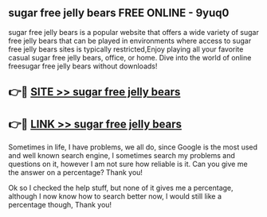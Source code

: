 ## sugar free jelly bears FREE ONLINE - 9yuq0

sugar free jelly bears is a popular website that offers a wide variety of sugar free jelly bears that can be played in environments where access to sugar free jelly bears sites is typically restricted,Enjoy playing all your favorite casual sugar free jelly bears, office, or home. Dive into the world of online freesugar free jelly bears without downloads!

## 👉🔴 [SITE >> sugar free jelly bears](http://news.freeplayer.one?title=sugar_free_jelly_bears&ref=FRRE)

## 👉🔴 [LINK >> sugar free jelly bears](http://news.freeplayer.one?title=sugar_free_jelly_bears&ref=FREE)

Sometimes in life, I have problems, we all do, since Google is the most used and well known search engine, I sometimes search my problems and questions on it, however I am not sure how reliable is it. Can you give me the answer on a percentage? Thank you!

Ok so I checked the help stuff, but none of it gives me a percentage, although I now know how to search better now, I would still like a percentage though, Thank you!